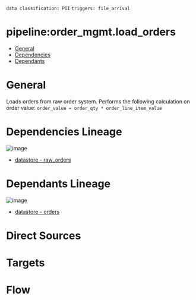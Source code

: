 `data classification: PII`
        `triggers: file_arrival`

# pipeline:order_mgmt.load_orders

- [General](#general)
- [Dependencies](#dependencies)
- [Dependants](#dependants)

# General <a name="general"></a>
Loads orders from raw order system. Performs the following calculation on order value:
  ```order_value = order_qty * order_line_item_value```


# Dependencies Lineage <a name="dependencies"></a>

![image](./dependencies.png)

- [datastore - raw_orders](datastores/raw_orders/raw_orders.md)

# Dependants Lineage <a name="dependants"></a>

![image](./dependants.png)

- [datastore - orders](datastores/orders/orders.md)

# Direct Sources


# Targets


# Flow

